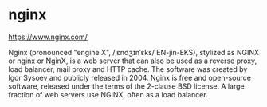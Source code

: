 # nginx

https://www.nginx.com/

Nginx (pronounced "engine X", /ˌɛndʒɪnˈɛks/ EN-jin-EKS), stylized as NGINX
or nginx or NginX, is a web server that can also be used as a reverse proxy,
load balancer, mail proxy and HTTP cache. The software was created by Igor
Sysoev and publicly released in 2004. Nginx is free and open-source
software, released under the terms of the 2-clause BSD license. A large
fraction of web servers use NGINX, often as a load balancer.
